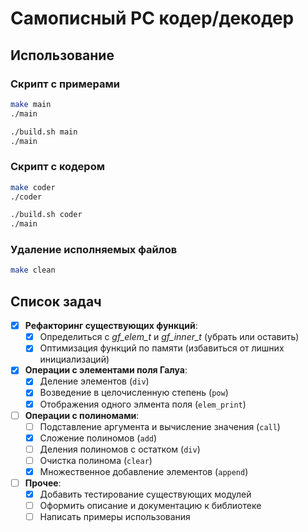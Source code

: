 
# Самописный РС кодер/декодер

## Использование

### Скрипт с примерами

```bash
make main
./main
```

```bash
./build.sh main
./main
```

### Скрипт с кодером

```bash
make coder
./coder
```

```bash
./build.sh coder
./main
```

### Удаление исполняемых файлов

```bash
make clean
```

## Список задач

- [x] **Рефакторинг существующих функций**:
  - [x] Определиться с *gf_elem_t* и *gf_inner_t* (убрать или оставить)
  - [x] Оптимизация функций по памяти (избавиться от лишних инициализаций)

- [x] **Операции с элементами поля Галуа**:
  - [x] Деление элементов (`div`)
  - [x] Возведение в целочисленную степень (`pow`)
  - [x] Отображения одного элмента поля (`elem_print`)

- [ ] **Операции с полиномами**:
  - [ ] Подставление аргумента и вычисление значения (`call`)
  - [x] Сложение полиномов (`add`)
  - [ ] Деления полиномов с остатком (`div`)
  - [ ] Очистка полинома (`clear`)
  - [x] Множественное добавление элементов (`append`)

- [ ] **Прочее**:
  - [x] Добавить тестирование существующих модулей
  - [ ] Оформить описание и документацию к библиотеке
  - [ ] Написать примеры использования
